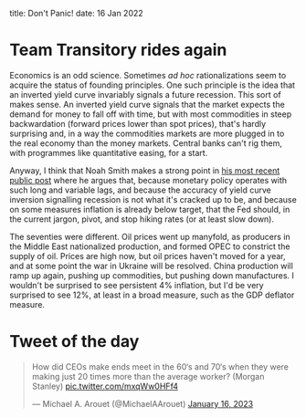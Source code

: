 title: Don't Panic!
date: 16 Jan 2022
# Team Transitory rides again

Economics is an odd science.
Sometimes _ad hoc_ rationalizations seem to acquire the status of
founding principles.
One such principle is the idea that an inverted yield curve invariably signals a 
future recession.
This sort of makes sense. An inverted yield curve signals that the market expects
the demand for money to fall off with time, but with most commodities in steep backwardation (forward prices lower than spot prices), that's hardly surprising and, in a way the commodities markets are more plugged in to the real economy than the money markets. Central banks can't rig them, with programmes like  quantitative easing, for a start.

Anyway, I think that Noah Smith makes a strong point in [his most recent public post](https://noahpinion.substack.com/p/is-the-fed-hiking-too-fast?utm_source=substack&utm_medium=email) where he argues that, because monetary policy operates with such long and variable lags, and because the accuracy of yield curve inversion signalling recession is not what it's cracked up to be, and because on some measures inflation is already below target, that the Fed should, in the current jargon, pivot, and stop hiking rates (or at least slow down).

The seventies were different. Oil prices went up manyfold, as producers in the Middle East nationalized production, and formed OPEC to constrict the supply of oil. Prices are high now, but oil prices haven't moved for a year, and at some point
the war in Ukraine will be resolved. China production will ramp up again, pushing up commodities, but pushing down manufactures. I wouldn't be surprised to see persistent 4% inflation, but I'd be very surprised to see 12%, at least in a broad measure, such as the GDP deflator measure.

# Tweet of the day
<blockquote class="twitter-tweet"><p lang="en" dir="ltr">How did CEOs make ends meet in the 60‘s and 70‘s when they were making just 20 times more than the average worker? (Morgan Stanley) <a href="https://t.co/mxqWw0HFf4">pic.twitter.com/mxqWw0HFf4</a></p>&mdash; Michael A. Arouet (@MichaelAArouet) <a href="https://twitter.com/MichaelAArouet/status/1615004583071293442?ref_src=twsrc%5Etfw">January 16, 2023</a></blockquote> <script async src="https://platform.twitter.com/widgets.js" charset="utf-8"></script> 

